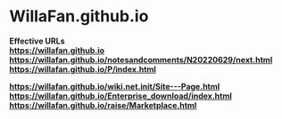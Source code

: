 # WillaFan.github.io
<b> Effective URLs <b> <br>
https://willafan.github.io <br>
https://willafan.github.io/notesandcomments/N20220629/next.html <br>
https://willafan.github.io/P/index.html  

https://willafan.github.io/wiki.net.init/Site---Page.html  
https://willafan.github.io/Enterprise_download/index.html  
https://willafan.github.io/raise/Marketplace.html
